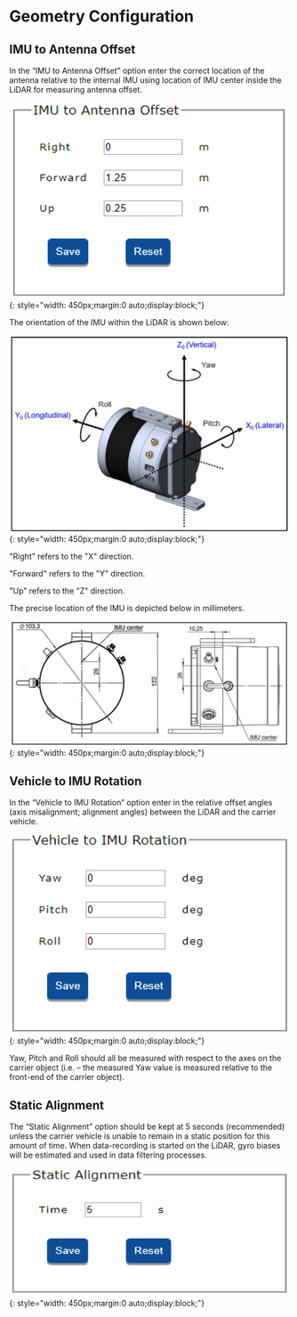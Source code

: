 # Geometry Configuration

## IMU to Antenna Offset

In the “IMU to Antenna Offset” option enter the correct location of the antenna relative to the internal IMU using location of IMU center inside the LiDAR for measuring antenna offset.

![IMU to antenna](../img/imu-to-antenna.png){: style="width: 450px;margin:0 auto;display:block;"}

The orientation of the IMU within the LiDAR is shown below:

![IMU location](../img/imu-location.png){: style="width: 450px;margin:0 auto;display:block;"}

"Right" refers to the "X" direction.

"Forward" refers to the "Y" direction.

"Up" refers to the "Z" direction.

The precise location of the IMU is depicted below in millimeters.

![Measurements](../img/measurements.png){: style="width: 450px;margin:0 auto;display:block;"}

## Vehicle to IMU Rotation

In the “Vehicle to IMU Rotation” option enter in the relative offset angles (axis misalignment; alignment angles) between the LiDAR and the carrier vehicle.

![IMU rotation](../img/imu-rotation.png){: style="width: 450px;margin:0 auto;display:block;"}

Yaw, Pitch and Roll should all be measured with respect to the axes on the carrier object (i.e. – the measured Yaw value is measured relative to the front-end of the carrier object).

## Static Alignment

The “Static Alignment” option should be kept at 5 seconds (recommended) unless the carrier vehicle is unable to remain in a static position for this amount of time. When data-recording is started on the LiDAR, gyro biases will be estimated and used in data filtering processes.

![Static Alignment](../img/static-alignment.png){: style="width: 450px;margin:0 auto;display:block;"}
